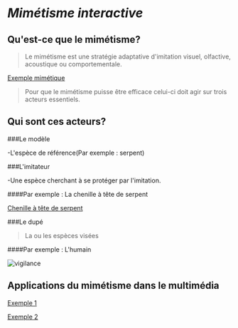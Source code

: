 # *Mimétisme interactive*

## Qu'est-ce que le mimétisme?


>Le mimétisme est une stratégie adaptative d'imitation visuel, olfactive, acoustique ou comportementale.

[Exemple mimétique](https://youtube.com/shorts/9uYfWi0FyxQ?si=CSXXFHEWCy71NMbi)

>Pour que le mimétisme puisse être efficace celui-ci doit agir sur trois acteurs essentiels.


## Qui sont ces acteurs?

###Le modèle

-L'espèce de référence(Par exemple : serpent)

###L'imitateur

-Une espèce cherchant à se protéger par l'imitation.

####Par exemple : La chenille à tête de serpent

[Chenille à tête de serpent](https://www.youtube.com/watch?v=d6UpvkSdcrU)

###Le dupé

> La ou les espèces visées

####Par exemple : L'humain

![vigilance](https://media4.giphy.com/media/lirn1IJDukVLq/giphy.gif?cid=ecf05e47ldlpz702mchicx6k0fftvmcev0ofc6u9bx2gn2go&ep=v1_gifs_search&rid=giphy.gif&ct=g)


## Applications du mimétisme dans le multimédia

[Exemple 1](https://youtu.be/X1rjexdJBXU?si=hX2Fm7SH-zXJF_oy)

[Exemple 2](https://www.youtube.com/watch?v=rtRscfX8O44)




